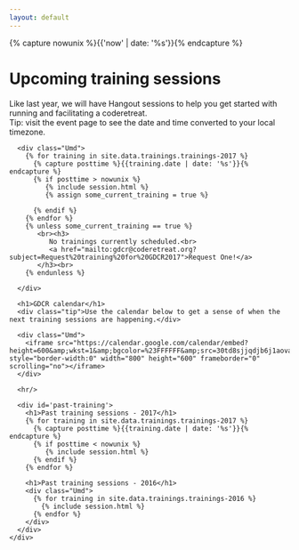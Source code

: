 ```yaml
---
layout: default
---
```


{% capture nowunix %}{{'now' | date: '%s'}}{% endcapture %}

<div id="main">
    <div id="content">
      <h1>Upcoming training sessions</h1>
      <div class="tip">Like last year, we will have Hangout sessions to help you get started with running and facilitating a coderetreat.</div>
      <div class="tip">Tip: visit the event page to see the date and time converted to your local timezone.</div>

      <div class="Umd">
        {% for training in site.data.trainings.trainings-2017 %}
          {% capture posttime %}{{training.date | date: '%s'}}{% endcapture %}
          {% if posttime > nowunix %}
             {% include session.html %}
             {% assign some_current_training = true %}

          {% endif %}
        {% endfor %}
        {% unless some_current_training == true %}
           <br><h3>
              No trainings currently scheduled.<br>
              <a href="mailto:gdcr@coderetreat.org?subject=Request%20training%20for%20GDCR2017">Request One!</a> 
           </h3><br>
        {% endunless %}       

      </div>

      <h1>GDCR calendar</h1>
      <div class="tip">Use the calendar below to get a sense of when the next training sessions are happening.</div>

      <div class="Umd">
        <iframe src="https://calendar.google.com/calendar/embed?height=600&amp;wkst=1&amp;bgcolor=%23FFFFFF&amp;src=30td8sjjqdjb6j1aovas0tg0ug%40group.calendar.google.com&amp;color=%235F6B02&amp;ctz=Europe%2FBucharest" style="border-width:0" width="800" height="600" frameborder="0" scrolling="no"></iframe>
      </div>

      <hr/>

      <div id='past-training'>
        <h1>Past training sessions - 2017</h1>
        {% for training in site.data.trainings.trainings-2017 %}
          {% capture posttime %}{{training.date | date: '%s'}}{% endcapture %}
          {% if posttime < nowunix %}
             {% include session.html %}
          {% endif %}
        {% endfor %}

        <h1>Past training sessions - 2016</h1>
        <div class="Umd">
          {% for training in site.data.trainings.trainings-2016 %}
            {% include session.html %}
          {% endfor %}
        </div>
      </div>
    </div>
</div>

<!--/main-->
